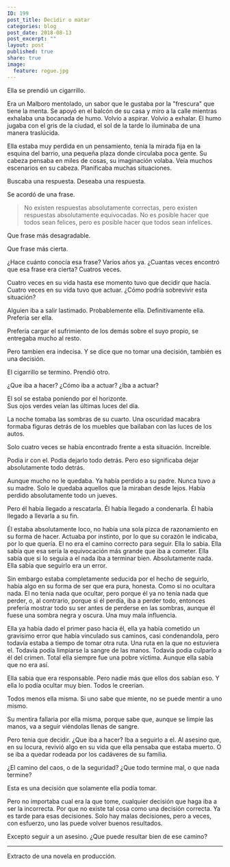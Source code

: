 ```yaml
---
ID: 199
post_title: Decidir o matar
categories: blog
post_date: 2018-08-13
post_excerpt: ""
layout: post
published: true
share: true
image:
  feature: rogue.jpg
---
```

Ella se prendió un cigarrillo. 

Era un Malboro mentolado, un sabor que le gustaba por la "frescura" que tiene la menta. Se apoyó en el balcón de su casa y miro a la calle mientras exhalaba una bocanada de humo. Volvio a aspirar. Volvio a exhalar. El humo jugaba con el gris de la ciudad, el sol de la tarde lo iluminaba de una manera traslúcida.

Ella estaba muy perdida en un pensamiento, tenía la mirada fija en la esquina del barrio, una pequeña plaza donde circulaba poca gente. Su cabeza pensaba en miles de cosas, su imaginación volaba. Veía muchos escenarios en su cabeza. Planificaba muchas situaciones.

Buscaba una respuesta. Deseaba una respuesta.

Se acordó de una frase.

> No existen respuestas absolutamente correctas, pero existen respuestas absolutamente equivocadas. No es posible hacer que todos sean felices, pero es posible hacer que todos sean infelices.

Que frase más desagradable.

Que frase más cierta.

¿Hace cuánto conocía esa frase? Varios años ya. ¿Cuantas veces encontró que esa frase era cierta? Cuatros veces.

Cuatro veces en su vida hasta ese momento tuvo que decidir que hacía. Cuatro veces en su vida tuvo que actuar. ¿Cómo podría sobrevivir esta situación?

Alguien iba a salir lastimado. Probablemente ella. Definitivamente ella. Preferia ser ella.

Prefería cargar el sufrimiento de los demás sobre el suyo propio, se entregaba mucho al resto.

Pero tambien era indecisa. Y se dice que no tomar una decisión, también es una decisión.

El cigarrillo se termino. Prendió otro.

¿Que iba a hacer? ¿Cómo iba a actuar? ¿Iba a actuar?

El sol se estaba poniendo por el horizonte. <br>
Sus ojos verdes veían las últimas luces del día.

La noche tomaba las sombras de su cuarto. Una oscuridad macabra formaba figuras detrás de los muebles que bailaban con las luces de los autos.

Solo cuatro veces se había encontrado frente a esta situación. Increible.

Podia ir con el. Podia dejarlo todo detrás. Pero eso significaba dejar absolutamente todo detrás.

Aunque mucho no le quedaba. Ya había perdido a su padre. Nunca tuvo a su madre. Solo le quedaba aquellos que la miraban desde lejos. Había perdido absolutamente todo un jueves.

Pero él había llegado a rescatarla. Él había llegado a condenarla. Él había llegado a llevarla a su fin.

Él estaba absolutamente loco, no había una sola pizca de razonamiento en su forma de hacer. Actuaba por instinto, por lo que su corazón le indicaba, por lo que quería. El no era el camino correcto para seguir. Ella lo sabia. Ella sabía que esa sería la equivocación más grande que iba a cometer. Ella sabía que si lo seguia a el nada iba a terminar bien. Absolutamente nada. Ella sabía que seguirlo era un error.

Sin embargo estaba completamente seducida por el hecho de seguirlo, había algo en su forma de ser que era pura, honesta. Como si no ocultara nada. El no tenia nada que ocultar, pero porque él ya no tenía nada que perder, o, al contrario, porque si él perdía, iba a perder todo, entonces prefería mostrar todo su ser antes de perderse en las sombras, aunque él fuese una sombra negra y oscura. Una muy mala influencia.

Ella ya había dado el primer paso hacia él, ella ya había cometido un gravísimo error que había vinculado sus caminos, casi condenandola, pero todavía estaba a tiempo de tomar otra ruta. Una ruta en la que no estuviera el. Todavía podía limpiarse la sangre de las manos. Todavia podia culparlo a él del crimen. Total ella siempre fue una pobre víctima. Aunque ella sabía que no era así.

Ella sabia que era responsable. Pero nadie más que ellos dos sabían eso. Y ella lo podía ocultar muy bien. Todos le creerian.

Todos menos ella misma. Si uno sabe que miente, no se puede mentir a uno mismo.

Su mentira fallaria por ella misma, porque sabe que, aunque se limpie las manos, va a seguir viéndolas llenas de sangre.

Pero tenia que decidir. ¿Que iba a hacer? Iba a seguirlo a el. Al asesino que, en su locura, revivió algo en su vida que ella pensaba que estaba muerto. O se iba a quedar rodeada por los cadáveres de su familia.

¿El camino del caos, o de la seguridad? ¿Que todo termine mal, o que nada termine?

Esta es una decisión que solamente ella podía tomar.

Pero no importaba cual era la que tome, cualquier decisión que haga iba a ser la incorrecta. Por que no existe tal cosa como una decisión correcta. Ya es tarde para esas decisiones. Solo hay malas decisiones, pero a veces, con esfuerzo, uno las puede volver buenos resultados.

Excepto seguir a un asesino. ¿Que puede resultar bien de ese camino?

---

Extracto de una novela en producción.